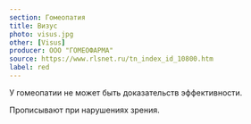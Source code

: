 ```yaml
---
section: Гомеопатия
title: Визус
photo: visus.jpg
other: [Visus]
producer: ООО "ГОМЕОФАРМА"
source: https://www.rlsnet.ru/tn_index_id_10800.htm
label: red
---
```


У гомеопатии не может быть доказательств эффективности.

Прописывают при нарушениях зрения.
